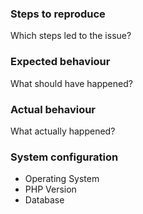 ### Steps to reproduce

Which steps led to the issue?

### Expected behaviour 

What should have happened?

### Actual behaviour

What actually happened?

### System configuration

* Operating System
* PHP Version
* Database
